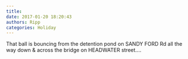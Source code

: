 ```yaml
---
title: 
date: 2017-01-20 18:20:43
authors: Ripp
categories: Holiday
---
```


 That ball is bouncing from the detention pond on SANDY FORD Rd all the way down &amp; across the bridge on HEADWATER street....
